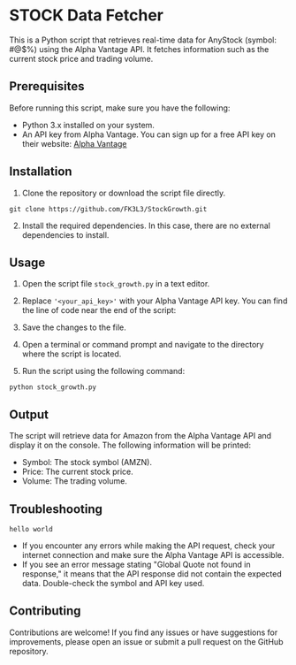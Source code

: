 # STOCK Data Fetcher

This is a Python script that retrieves real-time data for AnyStock (symbol: #@$%) using the Alpha Vantage API. It fetches information such as the current stock price and trading volume.

## Prerequisites

Before running this script, make sure you have the following:

- Python 3.x installed on your system.
- An API key from Alpha Vantage. You can sign up for a free API key on their website: [Alpha Vantage](https://www.alphavantage.co/)

## Installation

1. Clone the repository or download the script file directly.

```shell
git clone https://github.com/FK3L3/StockGrowth.git
```

2. Install the required dependencies. In this case, there are no external dependencies to install.

## Usage

1. Open the script file `stock_growth.py` in a text editor.

2. Replace `'<your_api_key>'` with your Alpha Vantage API key. You can find the line of code near the end of the script:
 
3. Save the changes to the file.

4. Open a terminal or command prompt and navigate to the directory where the script is located.

5. Run the script using the following command:

```shell
python stock_growth.py
```

## Output

The script will retrieve data for Amazon from the Alpha Vantage API and display it on the console. The following information will be printed:

- Symbol: The stock symbol (AMZN).
- Price: The current stock price.
- Volume: The trading volume.

## Troubleshooting
```shell
hello world
```

- If you encounter any errors while making the API request, check your internet connection and make sure the Alpha Vantage API is accessible.
- If you see an error message stating "Global Quote not found in response," it means that the API response did not contain the expected data. Double-check the symbol and API key used.

## Contributing

Contributions are welcome! If you find any issues or have suggestions for improvements, please open an issue or submit a pull request on the GitHub repository.
